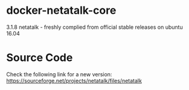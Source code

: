 # docker-netatalk-core
3.1.8 netatalk - freshly complied from official stable releases on ubuntu 16.04

# Source Code
Check the following link for a new version: https://sourceforge.net/projects/netatalk/files/netatalk

